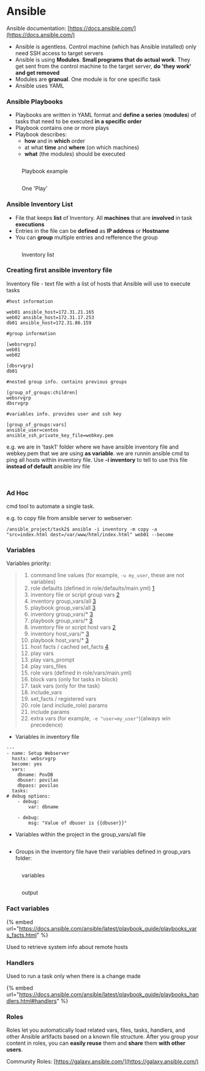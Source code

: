 # Ansible

Ansible documentation: [https://docs.ansible.com/](https://docs.ansible.com/)

* Ansible is agentless. Control machine (which has Ansible installed) only need SSH access to target servers
* Ansible is using **Modules**. **Small programs that do actual work**. They get sent from the control machine to the target server, **do 'they work' and get removed**
* Modules are **granual**. One module is for one specific task
* Ansible uses YAML

### Ansible Playbooks

* Playbooks are written in YAML format and **define a series** (**modules**) of tasks that need to be executed **in a specific order**
* Playbook contains one or more plays
* Playbook describes:
  * **how** and in **which** order
  * at what **time** and **where** (on which machines)
  * **what** (the modules) should be executed

<figure><img src=".gitbook/assets/image (10) (1).png" alt=""><figcaption><p>Playbook example</p></figcaption></figure>

<figure><img src=".gitbook/assets/image (5).png" alt=""><figcaption><p>One 'Play'</p></figcaption></figure>

### Ansible Inventory List

* File that keeps **list** of Inventory. All **machines** that are **involved** in task **executions**
* Entries in the file can be **defined** as **IP address** or **Hostname**
* You can **group** multiple entries and refference the group

<figure><img src=".gitbook/assets/image (13).png" alt=""><figcaption><p>Inventory list</p></figcaption></figure>

### Creating first ansible inventory file

Inventory file - text file with a list of hosts that Ansible will use to execute tasks

```
#host information

web01 ansible_host=172.31.21.165
web02 ansible_host=172.31.17.253
db01 ansible_host=172.31.86.159

#group information

[websrvgrp]
web01
web02

[dbsrvgrp]
db01

#nested group info. contains previous groups

[group_of_groups:children]
websrvgrp
dbsrvgrp

#variables info. provides user and ssh key

[group_of_groups:vars]
ansible_user=centos
ansible_ssh_private_key_file=webkey.pem
```

e.g. we are in 'task1' folder where we have ansible inventory file and webkey.pem that we are using **as variable**. we are runnin ansible cmd to ping all hosts within inventory file. Use **-i inventory** to tell to use this file **instead of default** ansible inv file

<figure><img src=".gitbook/assets/image (3).png" alt=""><figcaption></figcaption></figure>

<figure><img src=".gitbook/assets/image (1) (1).png" alt=""><figcaption></figcaption></figure>

### Ad Hoc

cmd tool to automate a single task.

e.g. to copy file from ansible server to webserver:

```
/ansible_project/task2$ ansible -i inventory -m copy -a "src=index.html dest=/var/www/html/index.html" web01 --become
```

### Variables

Variables priority:

> 1. command line values (for example, `-u my_user`, these are not variables)
> 2. role defaults (defined in role/defaults/main.yml) [1](https://docs.ansible.com/ansible/latest/playbook\_guide/playbooks\_variables.html#id14)
> 3. inventory file or script group vars [2](https://docs.ansible.com/ansible/latest/playbook\_guide/playbooks\_variables.html#id15)
> 4. inventory group\_vars/all [3](https://docs.ansible.com/ansible/latest/playbook\_guide/playbooks\_variables.html#id16)
> 5. playbook group\_vars/all [3](https://docs.ansible.com/ansible/latest/playbook\_guide/playbooks\_variables.html#id16)
> 6. inventory group\_vars/\* [3](https://docs.ansible.com/ansible/latest/playbook\_guide/playbooks\_variables.html#id16)
> 7. playbook group\_vars/\* [3](https://docs.ansible.com/ansible/latest/playbook\_guide/playbooks\_variables.html#id16)
> 8. inventory file or script host vars [2](https://docs.ansible.com/ansible/latest/playbook\_guide/playbooks\_variables.html#id15)
> 9. inventory host\_vars/\* [3](https://docs.ansible.com/ansible/latest/playbook\_guide/playbooks\_variables.html#id16)
> 10. playbook host\_vars/\* [3](https://docs.ansible.com/ansible/latest/playbook\_guide/playbooks\_variables.html#id16)
> 11. host facts / cached set\_facts [4](https://docs.ansible.com/ansible/latest/playbook\_guide/playbooks\_variables.html#id17)
> 12. play vars
> 13. play vars\_prompt
> 14. play vars\_files
> 15. role vars (defined in role/vars/main.yml)
> 16. block vars (only for tasks in block)
> 17. task vars (only for the task)
> 18. include\_vars
> 19. set\_facts / registered vars
> 20. role (and include\_role) params
> 21. include params
> 22. extra vars (for example, `-e "user=my_user"`)(always win precedence)

* Variables in inventory file

```
---
- name: Setup Webserver
  hosts: websrvgrp
  become: yes
  vars:
    dbname: PovDB
    dbuser: povilas
    dbpass: povilas
  tasks:
# debug options:  
    - debug:
        var: dbname

    - debug:
        msg: "Value of dbuser is {{dbuser}}"
```

* Variables within the project in the group\_vars/all file

<figure><img src=".gitbook/assets/image (1).png" alt=""><figcaption></figcaption></figure>

* Groups in the inventory file have their variables defined in group\_vars folder:

<figure><img src=".gitbook/assets/image (10).png" alt=""><figcaption><p>variables</p></figcaption></figure>

<figure><img src=".gitbook/assets/image (11).png" alt=""><figcaption><p>output</p></figcaption></figure>

### Fact variables

{% embed url="https://docs.ansible.com/ansible/latest/playbook_guide/playbooks_vars_facts.html" %}

Used to retrieve system info about remote hosts

### Handlers

Used to run a task only when there is a change made

{% embed url="https://docs.ansible.com/ansible/latest/playbook_guide/playbooks_handlers.html#handlers" %}

### Roles

Roles let you automatically load related vars, files, tasks, handlers, and other Ansible artifacts based on a known file structure. After you group your content in roles, you can **easily reuse** them and **share** them **with other users**.

Community Roles: [https://galaxy.ansible.com/](https://galaxy.ansible.com/)



<figure><img src=".gitbook/assets/image (2).png" alt=""><figcaption></figcaption></figure>
